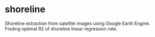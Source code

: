 # shoreline
Shoreline extraction from satellite images using Google Earth Engine. Finding optimal R2 of shoreline linear regression rate.
